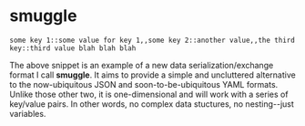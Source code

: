 # smuggle
```
some key 1::some value for key 1,,some key 2::another value,,the third key::third value blah blah blah
```
The above snippet is an example of a new data serialization/exchange format I call **smuggle**. It aims to provide a simple and uncluttered alternative to the now-ubiquitous JSON and soon-to-be-ubiquitous YAML formats. Unlike those other two, it is one-dimensional and will work with a series of key/value pairs. In other words, no complex data stuctures, no nesting--just variables.

